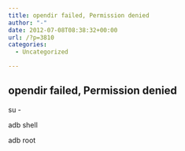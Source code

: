 ```yaml
---
title: opendir failed, Permission denied
author: "-"
date: 2012-07-08T08:38:32+00:00
url: /?p=3810
categories:
  - Uncategorized

---
```

## opendir failed, Permission denied
su -

adb shell

adb root

